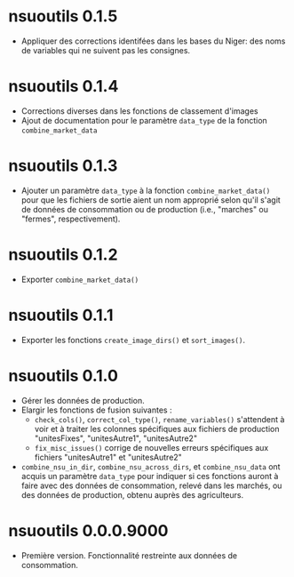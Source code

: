# nsuoutils 0.1.5

- Appliquer des corrections identifées dans les bases du Niger: des noms de variables qui ne suivent pas les consignes.

# nsuoutils 0.1.4

- Corrections diverses dans les fonctions de classement d'images
- Ajout de documentation pour le paramètre `data_type` de la fonction `combine_market_data`

# nsuoutils 0.1.3

- Ajouter un paramètre `data_type` à la fonction `combine_market_data()` pour que les fichiers de sortie aient un nom approprié selon qu'il s'agit de données de consommation ou de production (i.e., "marches" ou "fermes", respectivement).

# nsuoutils 0.1.2

- Exporter `combine_market_data()`

# nsuoutils 0.1.1

- Exporter les fonctions `create_image_dirs()` et `sort_images()`.

# nsuoutils 0.1.0

- Gérer les données de production.
- Elargir les fonctions de fusion suivantes : 
  - `check_cols()`, `correct_col_type()`, `rename_variables()` s'attendent à voir et à traiter les colonnes spécifiques aux fichiers de production "unitesFixes", "unitesAutre1", "unitesAutre2"
  - `fix_misc_issues()` corrige de nouvelles erreurs spécifiques aux fichiers "unitesAutre1" et "unitesAutre2"
- `combine_nsu_in_dir`, `combine_nsu_across_dirs`, et `combine_nsu_data` ont acquis un paramètre `data_type` pour indiquer si ces fonctions auront à faire avec des données de consommation, relevé dans les marchés, ou des données de production, obtenu auprès des agriculteurs.

# nsuoutils 0.0.0.9000

* Première version. Fonctionnalité restreinte aux données de consommation.
